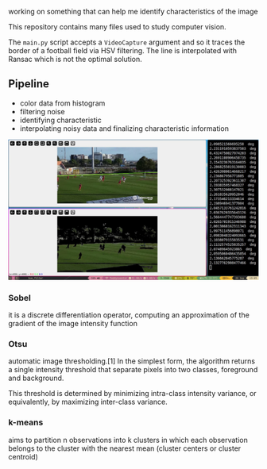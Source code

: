 working on something that can help me identify characteristics of the image

This repository contains many files used to study computer vision.

The `main.py` script accepts a `VideoCapture` argument and so it traces the border of a football field via HSV filtering.
The line is interpolated with Ransac which is not the optimal solution.

## Pipeline
- color data from histogram
- filtering noise
- identifying characteristic
- interpolating noisy data and finalizing characteristic information

![demo image](./demo.jpg)


### Sobel
it is a discrete differentiation operator, computing an approximation of the gradient of the image intensity function

### Otsu
automatic image thresholding.[1] In the simplest form, the algorithm returns a single intensity threshold that separate pixels into two classes, foreground and background.

This threshold is determined by minimizing intra-class intensity variance, or equivalently, by maximizing inter-class variance.

### k-means
aims to partition n observations into k clusters in which each observation belongs to the cluster with the nearest mean (cluster centers or cluster centroid)

